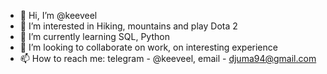 - 👋 Hi, I’m @keeveel
- 👀 I’m interested in Hiking, mountains and play Dota 2
- 🌱 I’m currently learning SQL, Python
- 💞️ I’m looking to collaborate on work, on interesting experience
- 📫 How to reach me: telegram - @keeveel, email - djuma94@gmail.com

<!---
keeveel/keeveel is a ✨ special ✨ repository because its `README.md` (this file) appears on your GitHub profile.
You can click the Preview link to take a look at your changes.
--->
